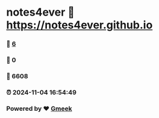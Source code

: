 # notes4ever :link: https://notes4ever.github.io 
### :page_facing_up: [6](https://notes4ever.github.io/tag.html) 
### :speech_balloon: 0 
### :hibiscus: 6608 
### :alarm_clock: 2024-11-04 16:54:49 
### Powered by :heart: [Gmeek](https://github.com/Meekdai/Gmeek)
